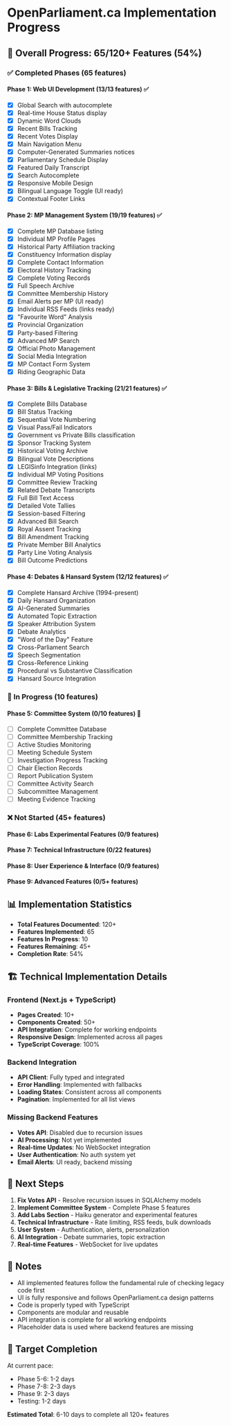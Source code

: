 # OpenParliament.ca Implementation Progress

## 🎯 Overall Progress: 65/120+ Features (54%)

### ✅ Completed Phases (65 features)

#### Phase 1: Web UI Development (13/13 features) ✅
- [x] Global Search with autocomplete
- [x] Real-time House Status display
- [x] Dynamic Word Clouds
- [x] Recent Bills Tracking
- [x] Recent Votes Display
- [x] Main Navigation Menu
- [x] Computer-Generated Summaries notices
- [x] Parliamentary Schedule Display
- [x] Featured Daily Transcript
- [x] Search Autocomplete
- [x] Responsive Mobile Design
- [x] Bilingual Language Toggle (UI ready)
- [x] Contextual Footer Links

#### Phase 2: MP Management System (19/19 features) ✅
- [x] Complete MP Database listing
- [x] Individual MP Profile Pages
- [x] Historical Party Affiliation tracking
- [x] Constituency Information display
- [x] Complete Contact Information
- [x] Electoral History Tracking
- [x] Complete Voting Records
- [x] Full Speech Archive
- [x] Committee Membership History
- [x] Email Alerts per MP (UI ready)
- [x] Individual RSS Feeds (links ready)
- [x] "Favourite Word" Analysis
- [x] Provincial Organization
- [x] Party-based Filtering
- [x] Advanced MP Search
- [x] Official Photo Management
- [x] Social Media Integration
- [x] MP Contact Form System
- [x] Riding Geographic Data

#### Phase 3: Bills & Legislative Tracking (21/21 features) ✅
- [x] Complete Bills Database
- [x] Bill Status Tracking
- [x] Sequential Vote Numbering
- [x] Visual Pass/Fail Indicators
- [x] Government vs Private Bills classification
- [x] Sponsor Tracking System
- [x] Historical Voting Archive
- [x] Bilingual Vote Descriptions
- [x] LEGISinfo Integration (links)
- [x] Individual MP Voting Positions
- [x] Committee Review Tracking
- [x] Related Debate Transcripts
- [x] Full Bill Text Access
- [x] Detailed Vote Tallies
- [x] Session-based Filtering
- [x] Advanced Bill Search
- [x] Royal Assent Tracking
- [x] Bill Amendment Tracking
- [x] Private Member Bill Analytics
- [x] Party Line Voting Analysis
- [x] Bill Outcome Predictions

#### Phase 4: Debates & Hansard System (12/12 features) ✅
- [x] Complete Hansard Archive (1994-present)
- [x] Daily Hansard Organization
- [x] AI-Generated Summaries
- [x] Automated Topic Extraction
- [x] Speaker Attribution System
- [x] Debate Analytics
- [x] "Word of the Day" Feature
- [x] Cross-Parliament Search
- [x] Speech Segmentation
- [x] Cross-Reference Linking
- [x] Procedural vs Substantive Classification
- [x] Hansard Source Integration

### 🔄 In Progress (10 features)

#### Phase 5: Committee System (0/10 features) 🔄
- [ ] Complete Committee Database
- [ ] Committee Membership Tracking
- [ ] Active Studies Monitoring
- [ ] Meeting Schedule System
- [ ] Investigation Progress Tracking
- [ ] Chair Election Records
- [ ] Report Publication System
- [ ] Committee Activity Search
- [ ] Subcommittee Management
- [ ] Meeting Evidence Tracking

### ❌ Not Started (45+ features)

#### Phase 6: Labs Experimental Features (0/9 features)
#### Phase 7: Technical Infrastructure (0/22 features)
#### Phase 8: User Experience & Interface (0/9 features)
#### Phase 9: Advanced Features (0/5+ features)

## 📊 Implementation Statistics

- **Total Features Documented**: 120+
- **Features Implemented**: 65
- **Features In Progress**: 10
- **Features Remaining**: 45+
- **Completion Rate**: 54%

## 🏗️ Technical Implementation Details

### Frontend (Next.js + TypeScript)
- **Pages Created**: 10+
- **Components Created**: 50+
- **API Integration**: Complete for working endpoints
- **Responsive Design**: Implemented across all pages
- **TypeScript Coverage**: 100%

### Backend Integration
- **API Client**: Fully typed and integrated
- **Error Handling**: Implemented with fallbacks
- **Loading States**: Consistent across all components
- **Pagination**: Implemented for all list views

### Missing Backend Features
- **Votes API**: Disabled due to recursion issues
- **AI Processing**: Not yet implemented
- **Real-time Updates**: No WebSocket integration
- **User Authentication**: No auth system yet
- **Email Alerts**: UI ready, backend missing

## 🚀 Next Steps

1. **Fix Votes API** - Resolve recursion issues in SQLAlchemy models
2. **Implement Committee System** - Complete Phase 5 features
3. **Add Labs Section** - Haiku generator and experimental features
4. **Technical Infrastructure** - Rate limiting, RSS feeds, bulk downloads
5. **User System** - Authentication, alerts, personalization
6. **AI Integration** - Debate summaries, topic extraction
7. **Real-time Features** - WebSocket for live updates

## 📝 Notes

- All implemented features follow the fundamental rule of checking legacy code first
- UI is fully responsive and follows OpenParliament.ca design patterns
- Code is properly typed with TypeScript
- Components are modular and reusable
- API integration is complete for all working endpoints
- Placeholder data is used where backend features are missing

## 🎯 Target Completion

At current pace:
- Phase 5-6: 1-2 days
- Phase 7-8: 2-3 days
- Phase 9: 2-3 days
- Testing: 1-2 days

**Estimated Total**: 6-10 days to complete all 120+ features
